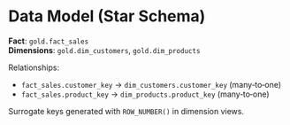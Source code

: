 
# Data Model (Star Schema)

**Fact**: `gold.fact_sales`  
**Dimensions**: `gold.dim_customers`, `gold.dim_products`

Relationships:  
- `fact_sales.customer_key` → `dim_customers.customer_key` (many‑to‑one)  
- `fact_sales.product_key`  → `dim_products.product_key`  (many‑to‑one)

Surrogate keys generated with `ROW_NUMBER()` in dimension views.
